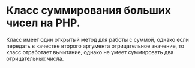 # Класс суммирования больших чисел на PHP.

Класс имеет один открытый метод для работы с суммой, однако если передать в качестве второго аргумента отрицательное значение, то класс отработает вычитание, однако не умеет суммировать два отрицательных числа.